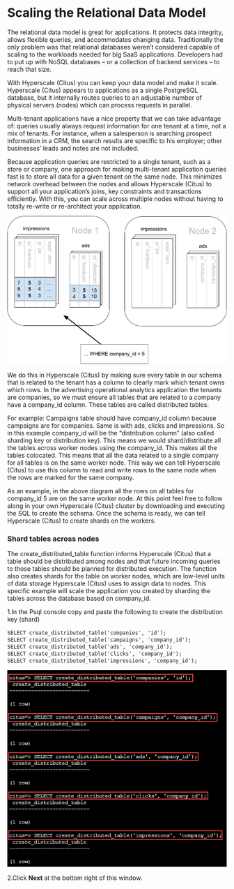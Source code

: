 # Scaling the Relational Data Model

The relational data model is great for applications. It protects data integrity, allows flexible queries, and accommodates changing data. Traditionally the only problem was that relational databases weren’t considered capable of scaling to the workloads needed for big SaaS applications. Developers had to put up with NoSQL databases – or a collection of backend services – to reach that size.

With Hyperscale (Citus) you can keep your data model and make it scale. Hyperscale (Citus) appears to applications as a single PostgreSQL database, but it internally routes queries to an adjustable number of physical servers (nodes) which can process requests in parallel.

Multi-tenant applications have a nice property that we can take advantage of: queries usually always request information for one tenant at a time, not a mix of tenants. For instance, when a salesperson is searching prospect information in a CRM, the search results are specific to his employer; other businesses’ leads and notes are not included.

Because application queries are restricted to a single tenant, such as a store or company, one approach for making multi-tenant application queries fast is to store all data for a given tenant on the same node. This minimizes network overhead between the nodes and allows Hyperscale (Citus) to support all your application’s joins, key constraints and transactions efficiently. With this, you can scale across multiple nodes without having to totally re-write or re-architect your application.

  ![](Images/diagram.png)

We do this in Hyperscale (Citus) by making sure every table in our schema that is related to the tenant has a column to clearly mark which tenant owns which rows. In the advertising operational analytics application the tenants are companies, so we must ensure all tables that are related to a company have a company_id column. These tables are called distributed tables. 

For example: Campaigns table should have company_id column because campaigns are for companies. Same is with ads, clicks and impressions.
So in this example company_id will be the “distribution column” (also called sharding key or distribution key). This means we would shard/distribute all the tables across worker nodes using the company_id. This makes all the tables colocated. This means that all the data related to a single company for all tables is on the same worker node. This way we can tell Hyperscale (Citus) to use this column to read and write rows to the same node when the rows are marked for the same company. 

As an example, in the above diagram all the rows on all tables for company_id 5 are on the same worker node.
At this point feel free to follow along in your own Hyperscale (Citus) cluster by downloading and executing the SQL to create the schema. Once the schema is ready, we can tell Hyperscale (Citus) to create shards on the workers.

### **Shard tables across nodes**

The create_distributed_table function informs Hyperscale (Citus) that a table should be distributed among nodes and that future incoming queries to those tables should be planned for distributed execution. The function also creates shards for the table on worker nodes, which are low-level units of data storage Hyperscale (Citus) uses to assign data to nodes.
This specific example will scale the application you created by sharding the tables across the database based on company_id.

1.In the Psql console copy and paste the following to create the distribution key (shard)

```
SELECT create_distributed_table('companies', 'id'); 
SELECT create_distributed_table('campaigns', 'company_id'); 
SELECT create_distributed_table('ads', 'company_id'); 
SELECT create_distributed_table('clicks', 'company_id'); 
SELECT create_distributed_table('impressions', 'company_id'); 
```

  ![](Images/5query.png)

2.Click **Next** at the bottom right of this window.

